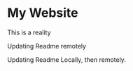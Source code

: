 # My  Website

This is a reality

Updating Readme remotely

Updating Readme Locally, then remotely.
